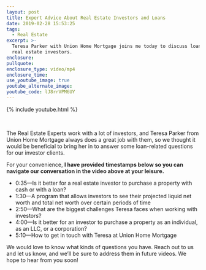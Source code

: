 ```yaml
---
layout: post
title: Expert Advice About Real Estate Investors and Loans
date: 2019-02-28 15:53:25
tags:
  - Real Estate
excerpt: >-
  Teresa Parker with Union Home Mortgage joins me today to discuss loans for
  real estate investors.
enclosure:
pullquote:
enclosure_type: video/mp4
enclosure_time:
use_youtube_image: true
youtube_alternate_image:
youtube_code: lJ8rrVPM6UY
---
```


{% include youtube.html %}

&nbsp;

The Real Estate Experts work with a lot of investors, and Teresa Parker from Union Home Mortgage always does a great job with them, so we thought it would be beneficial to bring her in to answer some loan-related questions for our investor clients.

For your convenience, **I have provided timestamps below so you can navigate our conversation in the video above at your leisure.**

* 0:35—Is it better for a real estate investor to purchase a property with cash or with a loan?
* 1:30—A program that allows investors to see their projected liquid net worth and total net worth over certain periods of time
* 2:50—What are the biggest challenges Teresa faces when working with investors?
* 4:00—Is it better for an investor to purchase a property as an individual, as an LLC, or a corporation?
* 5:10—How to get in touch with Teresa at Union Home Mortgage

We would love to know what kinds of questions you have. Reach out to us and let us know, and we’ll be sure to address them in future videos. We hope to hear from you soon!